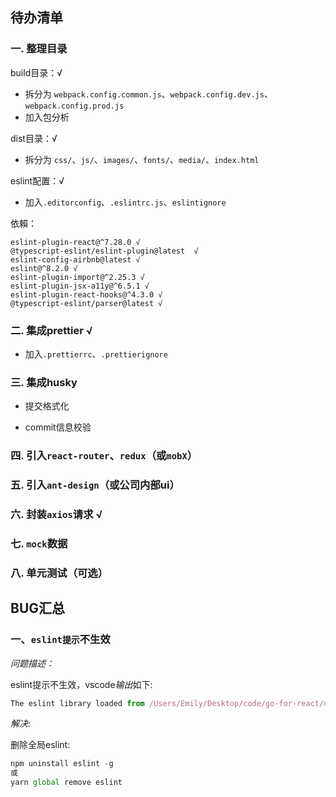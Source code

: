 ## 待办清单

### 一. 整理目录

build目录：√
   
- 拆分为 `webpack.config.common.js`、`webpack.config.dev.js`、`webpack.config.prod.js`
- 加入包分析

dist目录：√

- 拆分为 `css/`、`js/`、`images/`、`fonts/`、`media/`、`index.html`


eslint配置：√

- 加入`.editorconfig`、`.eslintrc.js`、`eslintignore`

依賴：
```
eslint-plugin-react@^7.28.0 √
@typescript-eslint/eslint-plugin@latest  √
eslint-config-airbnb@latest √
eslint@^8.2.0 √
eslint-plugin-import@^2.25.3 √
eslint-plugin-jsx-a11y@^6.5.1 √
eslint-plugin-react-hooks@^4.3.0 √
@typescript-eslint/parser@latest √
```

### 二. 集成prettier √

- 加入`.prettierrc`、`.prettierignore`

### 三. 集成husky

- 提交格式化

- commit信息校验

### 四. 引入`react-router`、`redux`（或`mobX`）

### 五. 引入`ant-design`（或公司内部ui）

### 六. 封装`axios`请求 √

### 七. `mock`数据

### 八. 单元测试（可选）


## BUG汇总

### 一、`eslint提示`不生效

*问题描述：*

eslint提示不生效，vscode*输出*如下:

```js
The eslint library loaded from /Users/Emily/Desktop/code/go-for-react/node_modules/eslint/lib/api.js doesn't export a CLIEngine. You need at least eslint@1.0.0
```

*解决:*

删除全局eslint: 

```js
npm uninstall eslint -g
或
yarn global remove eslint
```
